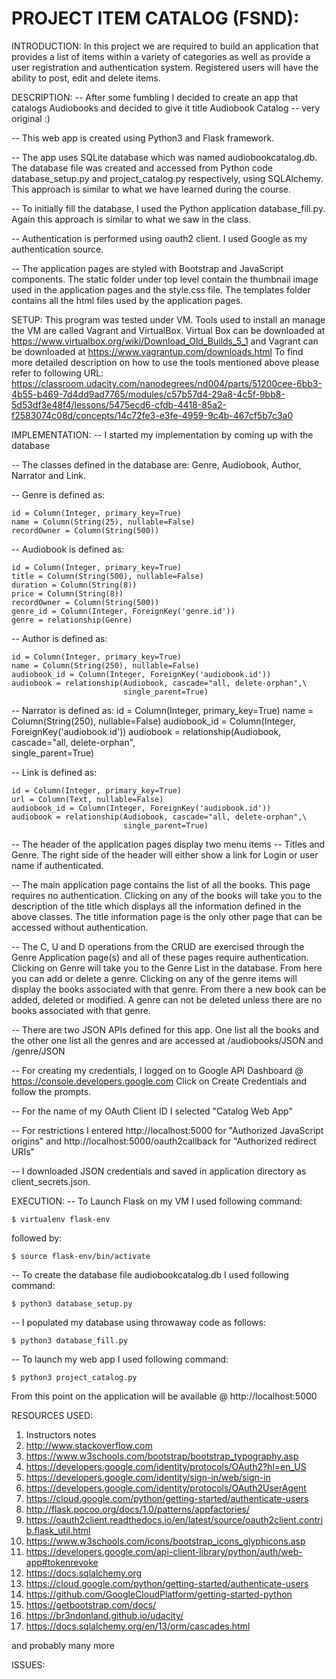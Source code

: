 PROJECT ITEM CATALOG (FSND):
============================
INTRODUCTION:
In this project we are required to build an application that provides a list of items within a variety of categories as well as provide a user registration and authentication system. Registered users will have the ability to post, edit and delete items.

DESCRIPTION:
-- After some fumbling I decided to create an app that catalogs Audiobooks and decided to give it title Audiobook Catalog -- very original :)

-- This web app is created using Python3 and Flask framework.

-- The app uses SQLite database which was named audiobookcatalog.db. The database file was created and accessed from Python code database_setup.py and project_catalog.py respectively, using SQLAlchemy. This approach is similar to what we have learned during the course.

-- To initially fill the database, I used the Python application database_fill.py. Again this approach is similar to what we saw in the class.

-- Authentication is performed using oauth2 client. I used Google as my authentication source.

-- The application pages are styled with Bootstrap and JavaScript components. The static folder under top level contain the thumbnail image used in the application pages and the style.css file. The templates folder contains all the html files used by the application pages.


SETUP:
This program was tested under VM. Tools used to install an manage the VM are called Vagrant and VirtualBox. Virtual Box can be 
downloaded at https://www.virtualbox.org/wiki/Download_Old_Builds_5_1 and Vagrant can be downloaded at
https://www.vagrantup.com/downloads.html
To find more detailed description on how to use the tools mentioned above please refer to following URL:
https://classroom.udacity.com/nanodegrees/nd004/parts/51200cee-6bb3-4b55-b469-7d4dd9ad7765/modules/c57b57d4-29a8-4c5f-9bb8-5d53df3e48f4/lessons/5475ecd6-cfdb-4418-85a2-f2583074c08d/concepts/14c72fe3-e3fe-4959-9c4b-467cf5b7c3a0

IMPLEMENTATION:
-- I started my implementation by coming up with the database

-- The classes defined in the database are: Genre, Audiobook, Author, Narrator and Link.

-- Genre is defined as:

    id = Column(Integer, primary_key=True)
    name = Column(String(25), nullable=False)
    recordOwner = Column(String(500))
    
-- Audiobook is defined as:

    id = Column(Integer, primary_key=True)
    title = Column(String(500), nullable=False)
    duration = Column(String(8))
    price = Column(String(8))
    recordOwner = Column(String(500))
    genre_id = Column(Integer, ForeignKey('genre.id'))
    genre = relationship(Genre)
    
-- Author is defined as:

    id = Column(Integer, primary_key=True)
    name = Column(String(250), nullable=False)
    audiobook_id = Column(Integer, ForeignKey('audiobook.id'))
    audiobook = relationship(Audiobook, cascade="all, delete-orphan",\
                             single_parent=True)
    
-- Narrator is defined as:
    id = Column(Integer, primary_key=True)
    name = Column(String(250), nullable=False)
    audiobook_id = Column(Integer, ForeignKey('audiobook.id'))
    audiobook = relationship(Audiobook, cascade="all, delete-orphan",\
                             single_parent=True)
    
-- Link is defined as:

    id = Column(Integer, primary_key=True)
    url = Column(Text, nullable=False)
    audiobook_id = Column(Integer, ForeignKey('audiobook.id'))
    audiobook = relationship(Audiobook, cascade="all, delete-orphan",\
                             single_parent=True)
    
-- The header of the application pages display two menu items -- Titles and Genre. The right side of the header will either show a link for Login or user name if authenticated.

-- The main application page contains the list of all the books. This page requires no authentication. Clicking on any of the books will take you to the description of the title which displays all the information defined in the above classes. The title information page is the only other page that can be accessed without authentication.

-- The C, U and D operations from the CRUD are exercised through the Genre Application page(s) and all of these pages require authentication. Clicking on Genre will take you to the Genre List in the database. From here you can add or delete a genre. Clicking on any of the genre items will display the books associated with that genre. From there a new book can be added, deleted or modified. A genre can not be deleted unless there are no books associated with that genre.

-- There are two JSON APIs defined for this app. One list all the books and the other one list all the genres and are accessed at /audiobooks/JSON and /genre/JSON

-- For creating my credentials, I logged on to Google API Dashboard @ https://console.developers.google.com Click on Create Credentials and follow the prompts.

-- For the name of my OAuth Client ID I selected "Catalog Web App"

-- For restrictions I entered http://localhost:5000 for "Authorized JavaScript origins" and http://localhost:5000/oauth2callback for "Authorized redirect URIs"

-- I downloaded JSON credentials and saved in application directory as client_secrets.json.

EXECUTION:
-- To Launch Flask on my VM I used following command:

    $ virtualenv flask-env

followed by:

    $ source flask-env/bin/activate

-- To create the database file audiobookcatalog.db I used following command:

    $ python3 database_setup.py

-- I populated my database using throwaway code as follows:

    $ python3 database_fill.py

-- To launch my web app I used following command:

    $ python3 project_catalog.py


From this point on the application will be available @ http://localhost:5000


  RESOURCES USED:
  1) Instructors notes
  2) http://www.stackoverflow.com
  3) https://www.w3schools.com/bootstrap/bootstrap_typography.asp
  4) https://developers.google.com/identity/protocols/OAuth2?hl=en_US
  5) https://developers.google.com/identity/sign-in/web/sign-in
  6) https://developers.google.com/identity/protocols/OAuth2UserAgent
  7) https://cloud.google.com/python/getting-started/authenticate-users
  8) http://flask.pocoo.org/docs/1.0/patterns/appfactories/
  9) https://oauth2client.readthedocs.io/en/latest/source/oauth2client.contrib.flask_util.html
  10) https://www.w3schools.com/icons/bootstrap_icons_glyphicons.asp
  11) https://developers.google.com/api-client-library/python/auth/web-app#tokenrevoke
  12) https://docs.sqlalchemy.org
  13) https://cloud.google.com/python/getting-started/authenticate-users
  14) https://github.com/GoogleCloudPlatform/getting-started-python
  15) https://getbootstrap.com/docs/
  16) https://br3ndonland.github.io/udacity/
  17) https://docs.sqlalchemy.org/en/13/orm/cascades.html

  and probably many more

  ISSUES:
  
